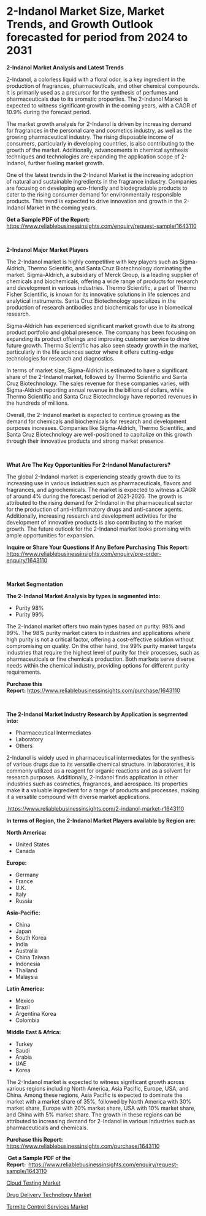 <p><h1>2-Indanol Market Size, Market Trends, and Growth Outlook forecasted for period from 2024 to 2031</h1></p><p><strong>2-Indanol Market Analysis and Latest Trends</strong></p>
<p><p>2-Indanol, a colorless liquid with a floral odor, is a key ingredient in the production of fragrances, pharmaceuticals, and other chemical compounds. It is primarily used as a precursor for the synthesis of perfumes and pharmaceuticals due to its aromatic properties. The 2-Indanol Market is expected to witness significant growth in the coming years, with a CAGR of 10.9% during the forecast period.</p><p>The market growth analysis for 2-Indanol is driven by increasing demand for fragrances in the personal care and cosmetics industry, as well as the growing pharmaceutical industry. The rising disposable income of consumers, particularly in developing countries, is also contributing to the growth of the market. Additionally, advancements in chemical synthesis techniques and technologies are expanding the application scope of 2-Indanol, further fueling market growth.</p><p>One of the latest trends in the 2-Indanol Market is the increasing adoption of natural and sustainable ingredients in the fragrance industry. Companies are focusing on developing eco-friendly and biodegradable products to cater to the rising consumer demand for environmentally responsible products. This trend is expected to drive innovation and growth in the 2-Indanol Market in the coming years.</p></p>
<p><strong>Get a Sample PDF of the Report:&nbsp;</strong> <a href="https://www.reliablebusinessinsights.com/enquiry/request-sample/1643110">https://www.reliablebusinessinsights.com/enquiry/request-sample/1643110</a></p>
<p>&nbsp;</p>
<p><strong>2-Indanol Major Market Players</strong></p>
<p><p>The 2-Indanol market is highly competitive with key players such as Sigma-Aldrich, Thermo Scientific, and Santa Cruz Biotechnology dominating the market. Sigma-Aldrich, a subsidiary of Merck Group, is a leading supplier of chemicals and biochemicals, offering a wide range of products for research and development in various industries. Thermo Scientific, a part of Thermo Fisher Scientific, is known for its innovative solutions in life sciences and analytical instruments. Santa Cruz Biotechnology specializes in the production of research antibodies and biochemicals for use in biomedical research.</p><p>Sigma-Aldrich has experienced significant market growth due to its strong product portfolio and global presence. The company has been focusing on expanding its product offerings and improving customer service to drive future growth. Thermo Scientific has also seen steady growth in the market, particularly in the life sciences sector where it offers cutting-edge technologies for research and diagnostics.</p><p>In terms of market size, Sigma-Aldrich is estimated to have a significant share of the 2-Indanol market, followed by Thermo Scientific and Santa Cruz Biotechnology. The sales revenue for these companies varies, with Sigma-Aldrich reporting annual revenue in the billions of dollars, while Thermo Scientific and Santa Cruz Biotechnology have reported revenues in the hundreds of millions.</p><p>Overall, the 2-Indanol market is expected to continue growing as the demand for chemicals and biochemicals for research and development purposes increases. Companies like Sigma-Aldrich, Thermo Scientific, and Santa Cruz Biotechnology are well-positioned to capitalize on this growth through their innovative products and strong market presence.</p></p>
<p>&nbsp;</p>
<p><strong>What Are The Key Opportunities For 2-Indanol Manufacturers?</strong></p>
<p><p>The global 2-Indanol market is experiencing steady growth due to its increasing use in various industries such as pharmaceuticals, flavors and fragrances, and agrochemicals. The market is expected to witness a CAGR of around 4% during the forecast period of 2021-2026. The growth is attributed to the rising demand for 2-Indanol in the pharmaceutical sector for the production of anti-inflammatory drugs and anti-cancer agents. Additionally, increasing research and development activities for the development of innovative products is also contributing to the market growth. The future outlook for the 2-Indanol market looks promising with ample opportunities for expansion.</p></p>
<p><strong>Inquire or Share Your Questions If Any Before Purchasing This Report:</strong> <a href="https://www.reliablebusinessinsights.com/enquiry/pre-order-enquiry/1643110">https://www.reliablebusinessinsights.com/enquiry/pre-order-enquiry/1643110</a></p>
<p>&nbsp;</p>
<p><strong>Market Segmentation</strong></p>
<p><strong>The 2-Indanol Market Analysis by types is segmented into:</strong></p>
<p><ul><li>Purity 98%</li><li>Purity 99%</li></ul></p>
<p><p>The 2-Indanol market offers two main types based on purity: 98% and 99%. The 98% purity market caters to industries and applications where high purity is not a critical factor, offering a cost-effective solution without compromising on quality. On the other hand, the 99% purity market targets industries that require the highest level of purity for their processes, such as pharmaceuticals or fine chemicals production. Both markets serve diverse needs within the chemical industry, providing options for different purity requirements.</p></p>
<p><strong>Purchase this Report:&nbsp;</strong><a href="https://www.reliablebusinessinsights.com/purchase/1643110">https://www.reliablebusinessinsights.com/purchase/1643110</a></p>
<p>&nbsp;</p>
<p><strong>The 2-Indanol Market Industry Research by Application is segmented into:</strong></p>
<p><ul><li>Pharmaceutical Intermediates</li><li>Laboratory</li><li>Others</li></ul></p>
<p><p>2-Indanol is widely used in pharmaceutical intermediates for the synthesis of various drugs due to its versatile chemical structure. In laboratories, it is commonly utilized as a reagent for organic reactions and as a solvent for research purposes. Additionally, 2-Indanol finds application in other industries such as cosmetics, fragrances, and aerospace. Its properties make it a valuable ingredient for a range of products and processes, making it a versatile compound with diverse market applications.</p></p>
<p><a href="https://www.reliablebusinessinsights.com/2-indanol-market-r1643110">&nbsp;https://www.reliablebusinessinsights.com/2-indanol-market-r1643110</a></p>
<p><strong>In terms of Region, the 2-Indanol Market Players available by Region are:</strong></p>
<p>
    <p> <strong> North America: </strong>
        <ul>
            <li>United States</li>
            <li>Canada</li>
        </ul>
        </p> 
    <p> <strong> Europe: </strong>
        <ul>
            <li>Germany</li>
            <li>France</li>
            <li>U.K.</li>
            <li>Italy</li>
            <li>Russia</li>
        </ul>
        </p> 
    <p> <strong> Asia-Pacific: </strong>
        <ul>
            <li>China</li>
            <li>Japan</li>
            <li>South Korea</li>
            <li>India</li>
            <li>Australia</li>
            <li>China Taiwan</li>
            <li>Indonesia</li>
            <li>Thailand</li>
            <li>Malaysia</li>
        </ul>
        </p> 
    <p> <strong> Latin America: </strong>
        <ul>
            <li>Mexico</li>
            <li>Brazil</li>
            <li>Argentina Korea</li>
            <li>Colombia</li>
        </ul>
        </p> 
    <p> <strong> Middle East & Africa: </strong>
        <ul>
            <li>Turkey</li>
            <li>Saudi</li>
            <li>Arabia</li>
            <li>UAE</li>
            <li>Korea</li>
        </ul>
    </p>
    </p>
<p><p>The 2-Indanol market is expected to witness significant growth across various regions including North America, Asia Pacific, Europe, USA, and China. Among these regions, Asia Pacific is expected to dominate the market with a market share of 35%, followed by North America with 30% market share, Europe with 20% market share, USA with 10% market share, and China with 5% market share. The growth in these regions can be attributed to increasing demand for 2-Indanol in various industries such as pharmaceuticals and chemicals.</p></p>
<p><strong>Purchase this Report: </strong><a href="https://www.reliablebusinessinsights.com/purchase/1643110">https://www.reliablebusinessinsights.com/purchase/1643110</a></p>
<p>&nbsp;<strong>Get a Sample PDF of the Report:&nbsp;&nbsp;</strong><a href="https://www.reliablebusinessinsights.com/enquiry/request-sample/1643110">https://www.reliablebusinessinsights.com/enquiry/request-sample/1643110</a></p>
<p><strong></strong></p>
<p><p><a href="https://www.linkedin.com/pulse/cloud-testing-market-size-outlook-forecast-2024-2031-researchoid-xtysf">Cloud Testing Market</a></p><p><a href="https://www.linkedin.com/pulse/decoding-drug-delivery-technology-market-metrics-share-trends-qmbff">Drug Delivery Technology Market</a></p><p><a href="https://www.linkedin.com/pulse/decoding-termite-control-services-market-metrics-share-trends-bgrle">Termite Control Services Market</a></p></p>